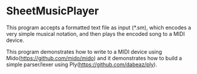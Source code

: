 # SheetMusicPlayer

This program accepts a formatted text file as input (*.sm), which encodes a very simple musical notation, and then plays the encoded song to a MIDI device.

This program demonstrates how to write to a MIDI device using Mido(https://github.com/mido/mido) and it demonstrates how to build a simple parser/lexer using Ply(https://github.com/dabeaz/ply).
